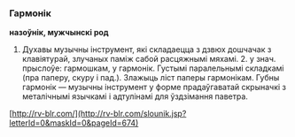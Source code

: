 ### Гармонік
**назоўнік, мужчынскі род**

1. Духавы музычны інструмент, які складаецца з дзвюх дошчачак з клавіятурай, злучаных паміж сабой расцяжнымі мяхамі. 2. у знач. прыслоўе: гармошкам, у гармонік. Густымі паралельнымі складкамі (пра паперу, скуру і пад.). Злажыць ліст паперы гармонікам. Губны гармонік — музычны інструмент у форме прадаўгаватай скрыначкі з металічнымі язычкамі і адтулінамі для ўздзімання паветра.

<a rel="author">[http://rv-blr.com/](http://rv-blr.com/slounik.jsp?letterId=0&maskId=0&pageId=674)</a>
